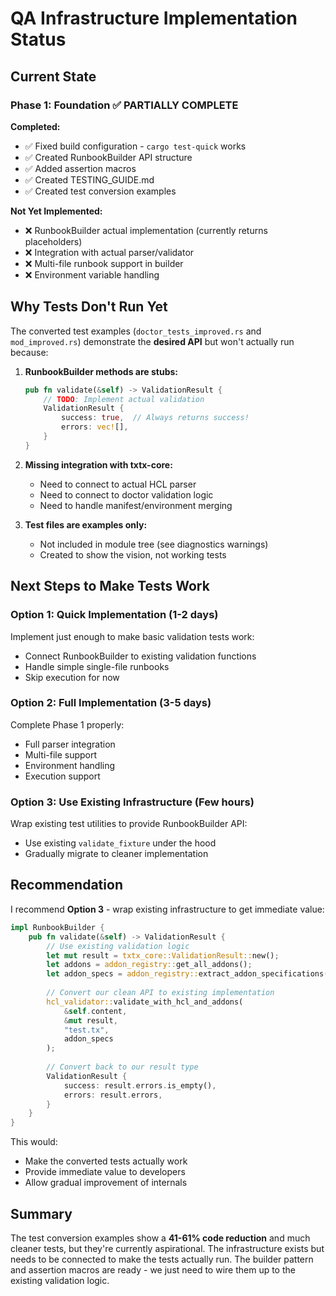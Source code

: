 # QA Infrastructure Implementation Status

## Current State

### Phase 1: Foundation ✅ PARTIALLY COMPLETE

**Completed:**
- ✅ Fixed build configuration - `cargo test-quick` works
- ✅ Created RunbookBuilder API structure
- ✅ Added assertion macros
- ✅ Created TESTING_GUIDE.md
- ✅ Created test conversion examples

**Not Yet Implemented:**
- ❌ RunbookBuilder actual implementation (currently returns placeholders)
- ❌ Integration with actual parser/validator
- ❌ Multi-file runbook support in builder
- ❌ Environment variable handling

## Why Tests Don't Run Yet

The converted test examples (`doctor_tests_improved.rs` and `mod_improved.rs`) demonstrate the **desired API** but won't actually run because:

1. **RunbookBuilder methods are stubs:**
   ```rust
   pub fn validate(&self) -> ValidationResult {
       // TODO: Implement actual validation
       ValidationResult {
           success: true,  // Always returns success!
           errors: vec![],
       }
   }
   ```

2. **Missing integration with txtx-core:**
   - Need to connect to actual HCL parser
   - Need to connect to doctor validation logic
   - Need to handle manifest/environment merging

3. **Test files are examples only:**
   - Not included in module tree (see diagnostics warnings)
   - Created to show the vision, not working tests

## Next Steps to Make Tests Work

### Option 1: Quick Implementation (1-2 days)
Implement just enough to make basic validation tests work:
- Connect RunbookBuilder to existing validation functions
- Handle simple single-file runbooks
- Skip execution for now

### Option 2: Full Implementation (3-5 days)
Complete Phase 1 properly:
- Full parser integration
- Multi-file support
- Environment handling
- Execution support

### Option 3: Use Existing Infrastructure (Few hours)
Wrap existing test utilities to provide RunbookBuilder API:
- Use existing `validate_fixture` under the hood
- Gradually migrate to cleaner implementation

## Recommendation

I recommend **Option 3** - wrap existing infrastructure to get immediate value:

```rust
impl RunbookBuilder {
    pub fn validate(&self) -> ValidationResult {
        // Use existing validation logic
        let mut result = txtx_core::ValidationResult::new();
        let addons = addon_registry::get_all_addons();
        let addon_specs = addon_registry::extract_addon_specifications(&addons);
        
        // Convert our clean API to existing implementation
        hcl_validator::validate_with_hcl_and_addons(
            &self.content, 
            &mut result, 
            "test.tx", 
            addon_specs
        );
        
        // Convert back to our result type
        ValidationResult {
            success: result.errors.is_empty(),
            errors: result.errors,
        }
    }
}
```

This would:
- Make the converted tests actually work
- Provide immediate value to developers
- Allow gradual improvement of internals

## Summary

The test conversion examples show a **41-61% code reduction** and much cleaner tests, but they're currently aspirational. The infrastructure exists but needs to be connected to make the tests actually run. The builder pattern and assertion macros are ready - we just need to wire them up to the existing validation logic.